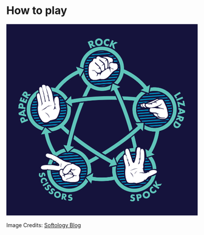# How to play
![alt text](Others/RSPLS.png)

Image Credits: [Softology Blog](https://softologyblog.wordpress.com/2018/03/23/rock-paper-scissors-cellular-automata/)
